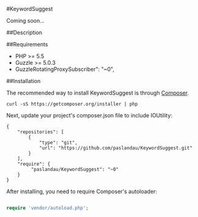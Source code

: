 #KeywordSuggest

Coming soon...

##Description

##Requirements

- PHP >= 5.5
- Guzzle >= 5.0.3
- GuzzleRotatingProxySubscriber": "~0",

##Installation

The recommended way to install KeywordSuggest is through [Composer](http://getcomposer.org/).

    curl -sS https://getcomposer.org/installer | php

Next, update your project's composer.json file to include IOUtility:

    {
        "repositories": [
            {
                "type": "git",
                "url": "https://github.com/paslandau/KeywordSuggest.git"
            }
        ],
        "require": {
             "paslandau/KeywordSuggest": "~0"
        }
    }

After installing, you need to require Composer's autoloader:
```php

require 'vendor/autoload.php';
```